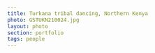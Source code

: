```yaml
--- 
title: Turkana tribal dancing, Northern Kenya
photo: GSTUKN210024.jpg 
layout: photo 
section: portfolio 
tags: people 
---  
```

